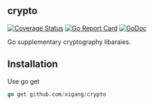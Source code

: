 ## crypto
[![Coverage Status](https://coveralls.io/repos/github/crypto/badge.svg?branch=master)](https://gocover.io/github.com/xigang/crypto?branch=master)
[![Go Report Card](https://goreportcard.com/badge/github.com/xigang/crypto)](https://goreportcard.com/report/github.com/xigang/crypto)
[![GoDoc](https://godoc.org/github.com/xigang/crypto?status.svg)](https://godoc.org/github.com/xigang/crypto)


Go supplementary cryptography libaraies.

Installation
-----------

Use go get 

```go
go get github.com/xigang/crypto
``` 

